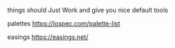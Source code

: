 things should Just Work and give you nice default tools

palettes
https://lospec.com/palette-list

easings
https://easings.net/